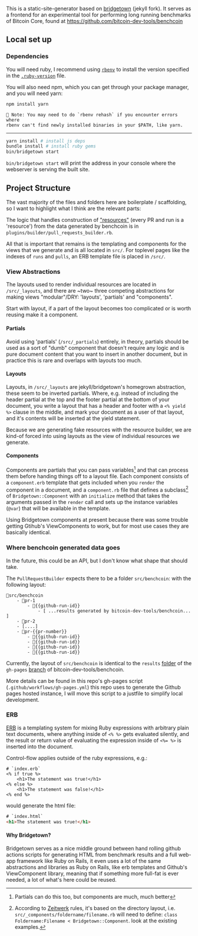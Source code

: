 This is a static-site-generator based on
[bridgetown](https://github.com/bridgetownrb/bridgetown) (jekyll fork). It
serves as a frontend for an experimental tool for performing long running benchmarks of Bitcoin Core, found at https://github.com/bitcoin-dev-tools/benchcoin

## Local set up

### Dependencies 
You will need ruby, I recommend using [`rbenv`](git@github.com:rbenv/rbenv.git)
to install the version specified in the
[`.ruby-version`](https://github.com/davidgumberg/benchtown/blob/main/.ruby-version)
file.

You will also need npm, which you can get through your package manager, and you
will need yarn:

```bash
npm install yarn
```
    🫴 Note: You may need to do `rbenv rehash` if you encounter errors where
    rbenv can't find newly installed binaries in your $PATH, like yarn.

----


```bash
yarn install # install js deps
bundle install # install ruby gems
bin/bridgetown start
```

`bin/bridgetown start` will print the address in your console where the
webserver is serving the built site.

## Project Structure

The vast majority of the files and folders here are boilerplate / scaffolding,
so I want to highlight what I think are the relevant parts:

The logic that handles construction of
["resources"](https://www.bridgetownrb.com/docs/resources) (every PR and run
is a 'resource') from the data generated by benchcoin is in
`plugins/builder/pull_requests_builder.rb`.

All that is important that remains is the templating and components for the
views that we generate and is all located in `src/`.  For toplevel pages like
the indexes of `runs` and `pulls`, an ERB template file is placed in
`/src/`. 

### View Abstractions

The layouts used to render individual resources are located in `/src/_layouts`,
and there are ~two~ three competing abstractions for making views "modular"/DRY: 
'layouts', 'partials' and "components".

Start with layout, if a part of the layout becomes too complicated or is worth
reusing make it a component.

#### Partials 
Avoid using 'partials' (`/src/_partials`) entirely, in theory, partials should
be used as a sort of "dumb" component that doesn't require any logic and is
pure document content that you want to insert in another document, but in
practice this is rare and overlaps with layouts too much.


#### Layouts
Layouts, in `/src/_layouts` are jekyll/bridgetown's homegrown abstraction, these seem
to be inverted partials. Where, e.g. instead of including the header
partial at the top and the footer partial at the bottom of your document, you
write a layout that has a header and footer with a `<% yield %>` clause in the middle,
and mark your document as a user of that layout, and it's contents will be
inserted at the yield statement.

Because we are generating fake resources with the resource builder, we are
kind-of forced into using layouts as the view of individual resources we
generate.

#### Components
Components are partials that you can pass variables[^1] and that can process
them before handing things off to a layout file. Each component consists of a
`component.erb` template that gets included when you `render` the component in a
document, and a `component.rb` file that defines a subclass[^2] of
`Bridgetown::Component` with an `initialize` method that takes the arguments
passed in the `render` call and sets up the instance variables (`@var`) that
will be available in the template.

Using Bridgetown components at present because there was some trouble getting
Gtihub's ViewComponents to work, but for most use cases they are basically
identical.

[^1]: Partials can do this too, but components are much, much better
[^2]: According to [Zeitwerk](https://github.com/fxn/zeitwerk) rules, it's based on the directory layout, i.e.
    `src/_components/foldername/filename.rb` will need to define: `class
    Foldername:Filename < Bridgetown::Component`. look at the
    existing examples.


### Where benchcoin generated data goes

In the future, this could be an API, but I don't know what shape that should
take.

The `PullRequestBuilder` expects there to be a folder `src/benchcoin`: with the
following layout:

```
📂src/benchcoin
    - 📂pr-1
        - 📂{{github-run-id}}
            - [ ...results generated by bitcoin-dev-tools/benchcoin... ]
    - 📁pr-2
    - [....]
    - 📂pr-{{pr-number}}
        - 📁{{github-run-id}}
        - 📁{{github-run-id}}
        - 📁{{github-run-id}}
        - 📁{{github-run-id}}
```

Currently, the layout of `src/benchcoin` is identical to the `results`
[folder](https://github.com/bitcoin-dev-tools/benchcoin/tree/gh-pages/results)
of the `gh-pages` [branch](https://github.com/bitcoin-dev-tools/benchcoin/tree/gh-pages) of
bitcoin-dev-tools/benchcoin.

More details can be found in this repo's gh-pages script
(`.github/workflows/gh-pages.yml`) this repo uses to
generate the Github pages hosted instance, I will move this script to a justfile
to simplify local development.

### ERB 

[ERB](https://docs.ruby-lang.org/en/3.3/ERB.html) is a templating system for
mixing Ruby expressions with arbitrary plain text documents, where anything
inside of `<% %>` gets evaluated silently, and the result or return value of
evaluating the expression inside of `<%= %>` is inserted into the document.

Control-flow applies outside of the ruby expressions, e.g.:

```erb
# `index.erb`
<% if true %>
    <h1>The statement was true!</h1>
<% else %>
    <h1>The statement was false!</h1>
<% end %>
```

would generate the html file:

```html
# `index.html`
<h1>The statement was true!</h1>
```

#### Why Bridgetown?

Bridgetown serves as a nice middle ground between hand rolling github
actions scripts for generating HTML from benchmark results and a full web-app framework like
Ruby on Rails, it even uses a lot of the same abstractions and libraries as Ruby
on Rails, like erb templates and Github's ViewComponent library, meaning that if
something more full-fat is ever needed, a lot of what's here could be reused.
